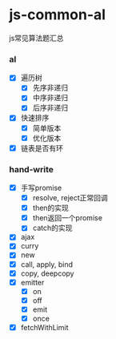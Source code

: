 # js-common-al
js常见算法题汇总

### al
- [x] 遍历树
  - [x] 先序非递归
  - [x] 中序非递归
  - [x] 后序非递归
- [x] 快速排序
  - [x] 简单版本
  - [x] 优化版本
- [x] 链表是否有环

### hand-write
- [x] 手写promise
  - [x] resolve, reject正常回调
  - [x] then的实现
  - [x] then返回一个promise
  - [x] catch的实现
- [x] ajax
- [x] curry
- [x] new
- [x] call, apply, bind
- [x] copy, deepcopy
- [x] emitter
  - [x] on
  - [x] off
  - [x] emit
  - [x] once
- [x] fetchWithLimit